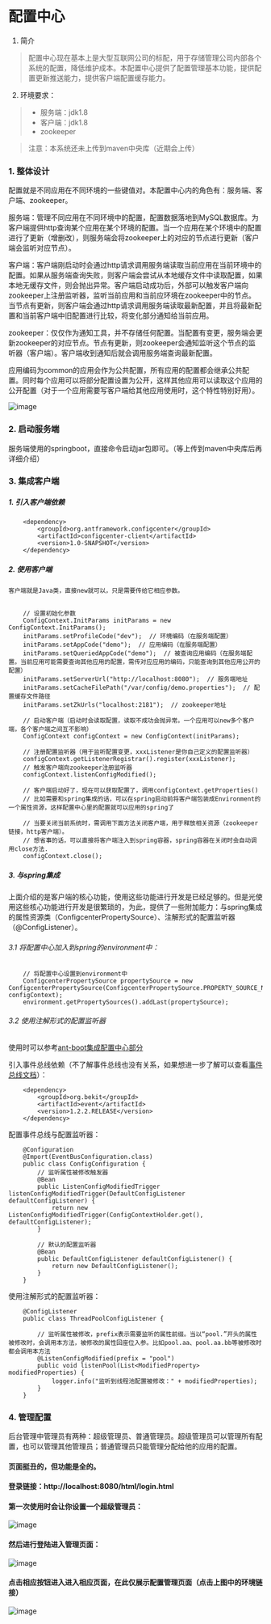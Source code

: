 # 配置中心

1. 简介
> 配置中心现在基本上是大型互联网公司的标配，用于存储管理公司内部各个系统的配置，降低维护成本。本配置中心提供了配置管理基本功能，提供配置更新推送能力，提供客户端配置缓存能力。

2. 环境要求：
> * 服务端：jdk1.8
> * 客户端：jdk1.8
> * zookeeper

> 注意：本系统还未上传到maven中央库（近期会上传）

### 1. 整体设计
配置就是不同应用在不同环境的一些键值对。本配置中心内的角色有：服务端、客户端、zookeeper。

服务端：管理不同应用在不同环境中的配置，配置数据落地到MySQL数据库。为客户端提供http查询某个应用在某个环境的配置。当一个应用在某个环境中的配置进行了更新（增删改），则服务端会将zookeeper上的对应的节点进行更新（客户端会监听对应节点）。

客户端：客户端刚启动时会通过http请求调用服务端读取当前应用在当前环境中的配置。如果从服务端查询失败，则客户端会尝试从本地缓存文件中读取配置，如果本地无缓存文件，则会抛出异常。客户端启动成功后，外部可以触发客户端向zookeeper上注册监听器，监听当前应用和当前应环境在zookeeper中的节点。当节点有更新，则客户端会通过http请求调用服务端读取最新配置，并且将最新配置和当前客户端中旧配置进行比较，将变化部分通知给当前应用。

zookeeper：仅仅作为通知工具，并不存储任何配置。当配置有变更，服务端会更新zookeeper的对应节点。节点有更新，则zookeeper会通知监听这个节点的监听器（客户端）。客户端收到通知后就会调用服务端查询最新配置。

应用编码为common的应用会作为公共配置，所有应用的配置都会继承公共配置。同时每个应用可以将部分配置设置为公开，这样其他应用可以读取这个应用的公开配置（对于一个应用需要写客户端给其他应用使用时，这个特性特别好用）。

![image](http://note.youdao.com/yws/api/personal/file/4E2BD7EC88CD4DE18716157F592EC18D?method=download&shareKey=34b9f8760af2efc3d6dca89654fb814c)

### 2. 启动服务端
服务端使用的springboot，直接命令启动jar包即可。（等上传到maven中央库后再详细介绍）

### 3. 集成客户端

##### 1. 引入客户端依赖

        <dependency>
            <groupId>org.antframework.configcenter</groupId>
            <artifactId>configcenter-client</artifactId>
            <version>1.0-SNAPSHOT</version>
        </dependency>

##### 2. 使用客户端

    客户端就是Java类，直接new就可以，只是需要传给它相应参数。


        // 设置初始化参数
        ConfigContext.InitParams initParams = new ConfigContext.InitParams();
        initParams.setProfileCode("dev");  // 环境编码（在服务端配置）
        initParams.setAppCode("demo");  // 应用编码（在服务端配置） 
        initParams.setQueriedAppCode("demo");  // 被查询应用编码（在服务端配置。当前应用可能需要查询其他应用的配置，需传对应应用的编码，只能查询到其他应用公开的配置）
        initParams.setServerUrl("http://localhost:8080");  // 服务端地址
        initParams.setCacheFilePath("/var/config/demo.properties");  // 配置缓存文件路径
        initParams.setZkUrls("localhost:2181");  // zookeeper地址
        
        // 启动客户端（启动时会读取配置，读取不成功会抛异常。一个应用可以new多个客户端，各个客户端之间互不影响）
        ConfigContext configContext = new ConfigContext(initParams);
        
        // 注册配置监听器（用于监听配置变更，xxxListener是你自己定义的配置监听器）
        configContext.getListenerRegistrar().register(xxxListener);
        // 触发客户端向zookeeper注册监听器
        configContext.listenConfigModified();

        // 客户端启动好了，现在可以获取配置了，调用configContext.getProperties()
        // 比如需要和spring集成的话，可以在spring启动前将客户端包装成Environment的一个属性资源，这样配置中心里的配置就可以应用的spring了

        // 当要关闭当前系统时，需调用下面方法关闭客户端，用于释放相关资源（zookeeper链接，http客户端）。
        // 想省事的话，可以直接将客户端注入到spring容器，spring容器在关闭时会自动调用close方法.
        configContext.close();
        
##### 3. 与spring集成

上面介绍的是客户端的核心功能，使用这些功能进行开发是已经足够的。但是光使用这些核心功能进行开发是很繁琐的，为此，提供了一些附加能力：与spring集成的属性资源类（ConfigcenterPropertySource）、注解形式的配置监听器（@ConfigListener）。

###### 3.1 将配置中心加入到spring的environment中：

        // 将配置中心设置到environment中
        ConfigcenterPropertySource propertySource = new ConfigcenterPropertySource(ConfigcenterPropertySource.PROPERTY_SOURCE_NAME, configContext);
        environment.getPropertySources().addLast(propertySource);
        
###### 3.2 使用注解形式的配置监听器

使用时可以参考[ant-boot集成配置中心部分](https://github.com/zhongxunking/ant-boot/tree/master/ant-boot-starters/ant-boot-starter-config/src/main/java/org/antframework/boot/config/boot)

引入事件总线依赖（不了解事件总线也没有关系，如果想进一步了解可以查看[事件总线文档](https://github.com/zhongxunking/bekit)）：

        <dependency>
            <groupId>org.bekit</groupId>
            <artifactId>event</artifactId>
            <version>1.2.2.RELEASE</version>
        </dependency>

配置事件总线与配置监听器：

        @Configuration
        @Import(EventBusConfiguration.class)
        public class ConfigConfiguration {
            // 监听属性被修改触发器
            @Bean
            public ListenConfigModifiedTrigger listenConfigModifiedTrigger(DefaultConfigListener defaultConfigListener) {
                return new ListenConfigModifiedTrigger(ConfigContextHolder.get(), defaultConfigListener);
            }
        
            // 默认的配置监听器
            @Bean
            public DefaultConfigListener defaultConfigListener() {
                return new DefaultConfigListener();
            }
        }

使用注解形式的配置监听器：

        @ConfigListener
        public class ThreadPoolConfigListener {
        
            // 监听属性被修改，prefix表示需要监听的属性前缀。当以“pool.”开头的属性被修改时，会调用本方法，被修改的属性回座位入参。比如pool.aa、pool.aa.bb等被修改时都会调用本方法
            @ListenConfigModified(prefix = "pool")  
            public void listenPool(List<ModifiedProperty> modifiedProperties) {
                logger.info("监听到线程池配置被修改：" + modifiedProperties);
            }
        }


### 4. 管理配置
后台管理中管理员有两种：超级管理员、普通管理员。超级管理员可以管理所有配置，也可以管理其他管理员；普通管理员只能管理分配给他的应用的配置。

#### 页面挺丑的，但功能是全的。

#### 登录链接：http://localhost:8080/html/login.html
#### 第一次使用时会让你设置一个超级管理员：

![image](http://note.youdao.com/yws/api/personal/file/85F715EF5C574FAC866F327D7D35396E?method=download&shareKey=2dd73f83d6700c3651513834078e5739)

#### 然后进行登陆进入管理页面：

![image](http://note.youdao.com/yws/api/personal/file/BCC71043C36A4B1694DAFD6058652AA1?method=download&shareKey=e14cd88177df559477464d4a71f2c7eb)

#### 点击相应按钮进入进入相应页面，在此仅展示配置管理页面（点击上图中的环境链接）

![image](http://note.youdao.com/yws/api/personal/file/EDEF433FBF2F4F109F44D952B2A43249?method=download&shareKey=ea2c3fc801049b76128c6b6ffc4ec261)
